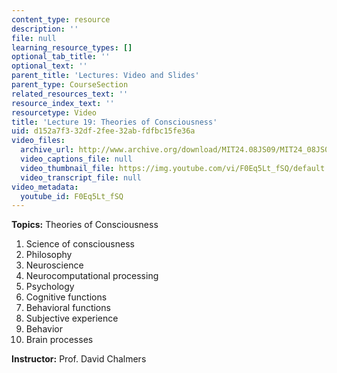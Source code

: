 ```yaml
---
content_type: resource
description: ''
file: null
learning_resource_types: []
optional_tab_title: ''
optional_text: ''
parent_title: 'Lectures: Video and Slides'
parent_type: CourseSection
related_resources_text: ''
resource_index_text: ''
resourcetype: Video
title: 'Lecture 19: Theories of Consciousness'
uid: d152a7f3-32df-2fee-32ab-fdfbc15fe36a
video_files:
  archive_url: http://www.archive.org/download/MIT24.08JS09/MIT24_08JS09_lec19_300k.mp4
  video_captions_file: null
  video_thumbnail_file: https://img.youtube.com/vi/F0Eq5Lt_fSQ/default.jpg
  video_transcript_file: null
video_metadata:
  youtube_id: F0Eq5Lt_fSQ
---
```


**Topics:** Theories of Consciousness

1.  Science of consciousness
2.  Philosophy
3.  Neuroscience
4.  Neurocomputational processing
5.  Psychology
6.  Cognitive functions
7.  Behavioral functions
8.  Subjective experience
9.  Behavior
10.  Brain processes

**Instructor:** Prof. David Chalmers